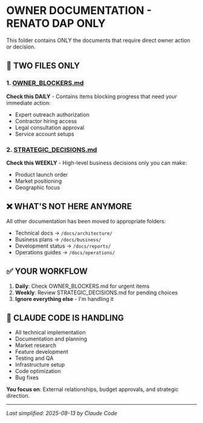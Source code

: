 # OWNER DOCUMENTATION - RENATO DAP ONLY

This folder contains ONLY the documents that require direct owner action or decision.

## 📌 TWO FILES ONLY

### 1. [OWNER_BLOCKERS.md](./OWNER_BLOCKERS.md)
**Check this DAILY** - Contains items blocking progress that need your immediate action:
- Expert outreach authorization
- Contractor hiring access
- Legal consultation approval
- Service account setups

### 2. [STRATEGIC_DECISIONS.md](./STRATEGIC_DECISIONS.md)  
**Check this WEEKLY** - High-level business decisions only you can make:
- Product launch order
- Market positioning
- Geographic focus

## ❌ WHAT'S NOT HERE ANYMORE

All other documentation has been moved to appropriate folders:
- Technical docs → `/docs/architecture/`
- Business plans → `/docs/business/`
- Development status → `/docs/reports/`
- Operations guides → `/docs/operations/`

## ✅ YOUR WORKFLOW

1. **Daily**: Check OWNER_BLOCKERS.md for urgent items
2. **Weekly**: Review STRATEGIC_DECISIONS.md for pending choices
3. **Ignore everything else** - I'm handling it

## 🤖 CLAUDE CODE IS HANDLING

- All technical implementation
- Documentation and planning
- Market research
- Feature development
- Testing and QA
- Infrastructure setup
- Code optimization
- Bug fixes

**You focus on**: External relationships, budget approvals, and strategic direction.

---
*Last simplified: 2025-08-13 by Claude Code*
